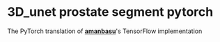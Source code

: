 # 3D_unet prostate segment pytorch
The PyTorch translation of **[amanbasu]([(https://github.com/amanbasu/3d-prostate-segmentation.git)])**'s TensorFlow implementation
